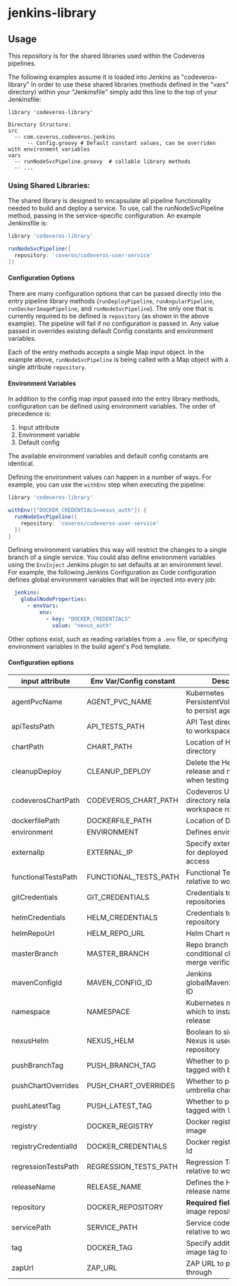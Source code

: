 # jenkins-library

## Usage

This repository is for the shared libraries used within the Codeveros pipelines.

The following examples assume it is loaded into Jenkins as "codeveros-library"
In order to use these shared libraries (methods defined in the "vars" directory) within your "Jenkinsfile" simply add
this line to the top of your Jenkinsfile:

`library 'codeveros-library'`

```
Directory Structure:
src
  -- com.coveros.codeveros.jenkins
      -- Config.groovy # Default constant values, can be overriden with environment variables
vars
  -- runNodeSvcPipeline.groovy  # callable library methods
  -- ...
```

### Using Shared Libraries:

The shared library is designed to encapsulate all pipeline functionality needed to build and deploy a service. To use,
call the runNodeSvcPipeline method, passing in the service-specific configuration. An example Jenkinsfile is:

```groovy
library 'codeveros-library'

runNodeSvcPipeline([
  repository: 'coveros/codeveros-user-service'
])
```

#### Configuration Options

There are many configuration options that can be passed directly into the entry pipeline library methods (`runDeployPipeline`,
`runAngularPipeline`, `runDockerImagePipeline`, and `runNodeSvcPipeline`). The only one that is currently required
to be defined is `repository` (as shown in the above example). The pipeline will fail if no configuration is passed in.
Any value passed in overrides existing default Config constants and environment variables.

Each of the entry methods accepts a single Map input object. In the example above, `runNodeSvcPipeline` is being called
with a Map object with a single attribute `repository`.

#### Environment Variables

In addition to the config map input passed into the entry library methods, configuration can be defined using
environment variables. The order of precedence is:

1. Input attribute
2. Environment variable
3. Default config

The available environment variables and default config constants are identical.

Defining the environment values can happen in a number of ways. For example, you can use the `withEnv` step when
executing the pipeline:

```groovy
library 'codeveros-library'

withEnv(["DOCKER_CREDENTIALS=nexus_auth"]) {
  runNodeSvcPipeline([
    repository: 'coveros/codeveros-user-service'
  ])
}
```

Defining environment variables this way will restrict the changes to a single branch of a single service. You could also
define environment variables using the `EnvInject` Jenkins plugin to set defaults at an environment level. For example,
the following Jenkins Configuration as Code configuration defines global environment variables that will be injected into
every job:

```yaml
  jenkins:
    globalNodeProperties:
      - envVars:
          env:
            - key: "DOCKER_CREDENTIALS"
              value: "nexus_auth"
```

Other options exist, such as reading variables from a `.env` file, or specifying environment variables in the build
agent's Pod template.

#### Configuration options

| input attribute      | Env Var/Config constant    | Description                                                          | Default Value                                     |
|----------------------|----------------------------|----------------------------------------------------------------------|---------------------------------------------------|
| agentPvcName         | AGENT_PVC_NAME             | Kubernetes PersistentVolumeClaim id to persist agent cache           | `jenkins-agent`                                   |
| apiTestsPath         | API_TESTS_PATH             | API Test directory relative to workspace root                        | `tests/api`                                |
| chartPath            | CHART_PATH                 | Location of Helm Chart directory                                     | `./helm`                                          |
| cleanupDeploy        | CLEANUP_DEPLOY             | Delete the Helm chart release and namespace when testing is complete | `true`                                            |
| codeverosChartPath   | CODEVEROS_CHART_PATH       | Codeveros Umbrella Chart directory relative to workspace root        | `charts/codeveros`                                |
| dockerfilePath       | DOCKERFILE_PATH            | Location of Dockerfile                                               | `.`                                               |
| environment          | ENVIRONMENT                | Defines environment                                                  | `ephemeral`                                       |
| externalIp           | EXTERNAL_IP                | Specify external IP address for deployed Codeveros access            | K8s Node Internal IP
| functionalTestsPath  | FUNCTIONAL_TESTS_PATH      | Functional Test directory relative to workspace root                 | `tests/selenified`                                |
| gitCredentials       | GIT_CREDENTIALS            | Credentials to use for Git repositories                              | `codeveros-gitlab-ssh`                            |
| helmCredentials      | HELM_CREDENTIALS           | Credentials to use for Helm repository                               | `docker-registry-login`                           |
| helmRepoUrl          | HELM_REPO_URL              | Helm Chart repository Url                                            | `Not set`                                         |
| masterBranch         | MASTER_BRANCH              | Repo branch to use in conditional checks and merge verification      | `master`                                          |
| mavenConfigId        | MAVEN_CONFIG_ID            | Jenkins globalMavenSettingsConfig ID                                 | `globalmaven`                                     |
| namespace            | NAMESPACE                  | Kubernetes namespace in which to install the helm release            | `codeveros-[RANDOM UIID STRING]`                  |
| nexusHelm            | NEXUS_HELM                 | Boolean to signify that Nexus is used as the Helm repository         | `true`                                            |
| pushBranchTag        | PUSH_BRANCH_TAG            | Whether to push an image tagged with branch                          | `isMasterBranch` check                          |
| pushChartOverrides   | PUSH_CHART_OVERRIDES       | Whether to push update umbrella chart to Git                         | `isMasterBranch` check                          |
| pushLatestTag        | PUSH_LATEST_TAG            | Whether to push an image tagged with `latest`                        | `isMasterBranch` check                          |
| registry             | DOCKER_REGISTRY            | Docker registry to push image                                        | `Not set`                                         |
| registryCredentialId | DOCKER_CREDENTIALS         | Docker registry credential Id                                        | `docker-registry-login`                           |
| regressionTestsPath  | REGRESSION_TESTS_PATH      | Regression Test directory relative to workspace root                 | `tests/selenified`                                |
| releaseName          | RELEASE_NAME               | Defines the Helm Chart release name                                  | `codeveros`                                       |
| repository           | DOCKER_REPOSITORY          | **Required field** Docker image repository                           | `Not set`                                         |
| servicePath          | SERVICE_PATH               | Service code directory relative to workspace root                    | `./`                                              |
| tag                  | DOCKER_TAG                 | Specify additional Docker image tag to build and push                | `Not set`                                         |
| zapUrl               | ZAP_URL                    | ZAP URL to proxy test through                                        | `localhost:5000`                                  |
